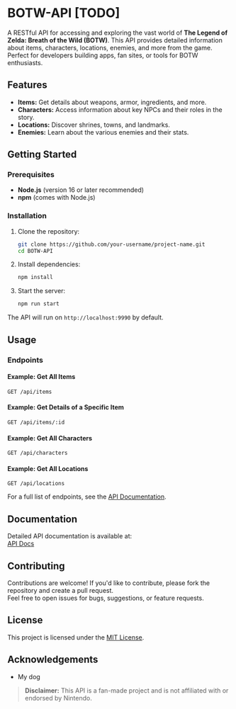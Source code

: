 
# BOTW-API [TODO]

A RESTful API for accessing and exploring the vast world of **The Legend of Zelda: Breath of the Wild (BOTW)**. This API provides detailed information about items, characters, locations, enemies, and more from the game. Perfect for developers building apps, fan sites, or tools for BOTW enthusiasts.

## Features

- **Items:** Get details about weapons, armor, ingredients, and more.
- **Characters:** Access information about key NPCs and their roles in the story.
- **Locations:** Discover shrines, towns, and landmarks.
- **Enemies:** Learn about the various enemies and their stats.

## Getting Started

### Prerequisites

- **Node.js** (version 16 or later recommended)
- **npm** (comes with Node.js)

### Installation

1. Clone the repository:
    ```bash
    git clone https://github.com/your-username/project-name.git
    cd BOTW-API
    ```

2. Install dependencies:
    ```bash
    npm install
    ```

3. Start the server:
    ```bash
    npm run start
    ```

The API will run on `http://localhost:9990` by default.

## Usage

### Endpoints

#### Example: Get All Items
```http
GET /api/items
```

#### Example: Get Details of a Specific Item
```http
GET /api/items/:id
```

#### Example: Get All Characters
```http
GET /api/characters
```

#### Example: Get All Locations
```http
GET /api/locations
```

For a full list of endpoints, see the [API Documentation](#documentation).

## Documentation

Detailed API documentation is available at:  
[API Docs]()

## Contributing

Contributions are welcome! If you'd like to contribute, please fork the repository and create a pull request.  
Feel free to open issues for bugs, suggestions, or feature requests.

## License

This project is licensed under the [MIT License](LICENSE).

## Acknowledgements

- My dog

> **Disclaimer:** This API is a fan-made project and is not affiliated with or endorsed by Nintendo.
